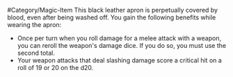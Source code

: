 #Category/Magic-Item 
This black leather apron is perpetually covered by blood, even after being washed off. You gain the following benefits while wearing the apron:

-   Once per turn when you roll damage for a melee attack with a weapon, you can reroll the weapon's damage dice. If you do so, you must use the second total.
-   Your weapon attacks that deal slashing damage score a critical hit on a roll of 19 or 20 on the d20.